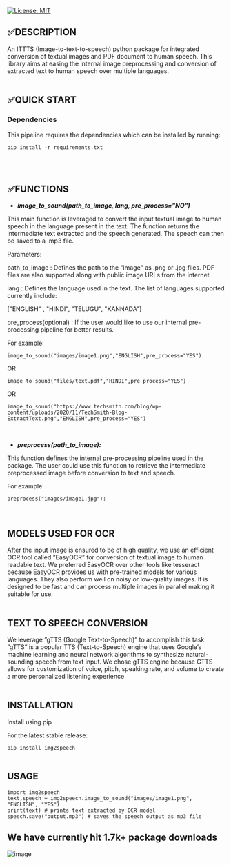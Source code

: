 [![License: MIT](https://img.shields.io/badge/License-MIT-yellow.svg)](https://opensource.org/licenses/MIT)

## ✅DESCRIPTION

An ITTTS (Image-to-text-to-speech) python package for integrated conversion of textual images and PDF document to human speech.
This library aims at easing the internal image preprocessing and conversion of extracted text to human speech over multiple languages.
<br />
<br />

## ✅QUICK START

### Dependencies
This pipeline requires the dependencies which can be installed by running:

`pip install -r requirements.txt`

<br />
<br />

## ✅FUNCTIONS

* _**image_to_sound(path_to_image, lang, pre_process="NO")**_

This main function is leveraged to convert the input textual image to human speech in the language present in the text.
The function returns the intermediate text extracted and the speech generated. The speech can then be saved to a .mp3 file.

Parameters:

path_to_image : Defines the path to the "image" as .png or .jpg files. PDF files are also supported along with public image URLs from the internet

lang : Defines the language used in the text. The list of languages supported currently include:

["ENGLISH" , "HINDI", "TELUGU", "KANNADA"]

pre_process(optional) : If the user would like to use our internal pre-processing pipeline for better results.

For example:

`image_to_sound("images/image1.png","ENGLISH",pre_process="YES")`

OR

`image_to_sound("files/text.pdf","HINDI",pre_process="YES")`

OR

`image_to_sound("https://www.techsmith.com/blog/wp-content/uploads/2020/11/TechSmith-Blog-ExtractText.png","ENGLISH",pre_process="YES")`

<p></p>
<br />

* **_preprocess(path_to_image):_**

This function defines the internal pre-processing pipeline used in the package. The user could use this function to retrieve the intermediate preprocessed image before conversion to text and speech.

For example:

`preprocess("images/image1.jpg"):`

<p></p>
<br />

## MODELS USED FOR OCR
After the input image is ensured to be of high quality, we use an efficient OCR
tool called ”EasyOCR” for conversion of textual image to human readable text.
We preferred EasyOCR over other tools like tesseract because EasyOCR provides
us with pre-trained models for various languages. They also perform well on noisy
or low-quality images. It is designed to be fast and can process multiple images
in parallel making it suitable for use.
<br />
<br />

## TEXT TO SPEECH CONVERSION
We leverage ”gTTS (Google Text-to-Speech)”
to accomplish this task. ”gTTS” is a popular TTS (Text-to-Speech) engine
that uses Google’s machine learning and neural network algorithms to synthesize
natural-sounding speech from text input. We chose gTTS engine because GTTS
allows for customization of voice, pitch, speaking rate, and volume to create a more
personalized listening experience
<br />
<br />

## INSTALLATION

Install using pip

For the latest stable release:

`pip install img2speech`
<br />
<br />

## USAGE
```
import img2speech
text,speech = img2speech.image_to_sound("images/image1.png", "ENGLISH", "YES")
print(text) # prints text extracted by OCR model
speech.save("output.mp3") # saves the speech output as mp3 file
```
## We have currently hit 1.7k+ package downloads

![image](https://github.com/shreyaspj20/img2speech/assets/56503884/3c271be4-e2e8-464c-9f66-374ca876ba7a)





